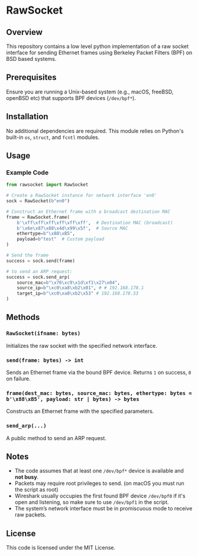 # RawSocket

## Overview
This repository contains a low level python implementation of a raw socket interface for sending Ethernet frames using Berkeley Packet Filters (BPF) on BSD based systems.

## Prerequisites
Ensure you are running a Unix-based system (e.g., macOS, freeBSD, openBSD etc) that supports BPF devices (`/dev/bpf*`).

## Installation
No additional dependencies are required. This module relies on Python's built-in `os`, `struct`, and `fcntl` modules.

## Usage

### Example Code
```python
from rawsocket import RawSocket

# Create a RawSocket instance for network interface 'en0'
sock = RawSocket(b"en0")

# Construct an Ethernet frame with a broadcast destination MAC
frame = RawSocket.frame(
    b'\xff\xff\xff\xff\xff\xff',  # Destination MAC (broadcast)
    b'\x6e\x87\x88\x4d\x99\x5f',  # Source MAC
    ethertype=b"\x88\xB5",
    payload=b"test"  # Custom payload
)

# Send the frame
success = sock.send(frame)

# to send an ARP request:
success = sock.send_arp(
    source_mac=b"\x76\xc9\x1d\xf1\x27\x04",
    source_ip=b"\xc0\xa8\xb2\x01", # # 192.168.178.1
    target_ip=b"\xc0\xa8\xb2\x53" # 192.168.178.53
)
```

## Methods
### `RawSocket(ifname: bytes)`
Initializes the raw socket with the specified network interface.

### `send(frame: bytes) -> int`
Sends an Ethernet frame via the bound BPF device. Returns `1` on success, `0` on failure.

### `frame(dest_mac: bytes, source_mac: bytes, ethertype: bytes = b'\x88\xB5', payload: str | bytes) -> bytes`
Constructs an Ethernet frame with the specified parameters.

### `send_arp(...)`
A public method to send an ARP request.

## Notes
- The code assumes that at least one `/dev/bpf*` device is available and **not busy**.
- Packets may require root privileges to send. (on macOS you must run the script as root)
- Wireshark usually occupies the first found BPF device `/dev/bpf0` if it's open and listening, so make sure to use `/dev/bpf1` in the script.
- The system’s network interface must be in promiscuous mode to receive raw packets.

## License
This code is licensed under the MIT License.
